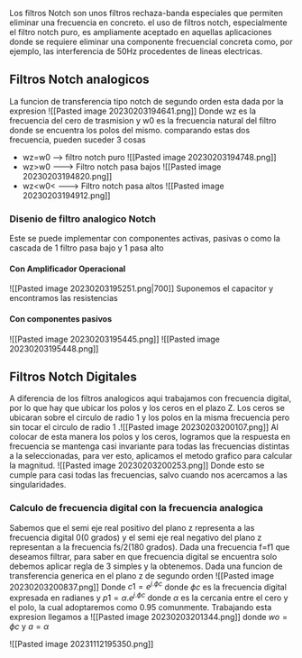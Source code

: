 Los filtros Notch son unos filtros rechaza-banda especiales que permiten eliminar una frecuencia en concreto. el uso de filtros notch, especialmente el filtro notch puro, es ampliamente aceptado en aquellas aplicaciones donde se requiere eliminar una componente frecuencial concreta como, por ejemplo, las interferencia de 50Hz procedentes de lineas electricas.

## Filtros Notch analogicos
La funcion de transferencia tipo  notch de segundo orden esta dada por la expresion
![[Pasted image 20230203194641.png]]
Donde wz es la frecuencia del cero de trasmision y w0 es la frecuencia natural del filtro donde se encuentra los polos del mismo. comparando estas dos frecuencia, pueden suceder 3 cosas
- wz=w0 --> filtro notch puro
![[Pasted image 20230203194748.png]]
- wz>w0 ---> Filtro notch pasa bajos
![[Pasted image 20230203194820.png]]
- wz<w0< ---> Filtro notch pasa altos
![[Pasted image 20230203194912.png]]
### Disenio de filtro analogico Notch
Este se puede implementar con componentes activas, pasivas o como la cascada de 1 filtro pasa bajo y 1 pasa alto
#### Con Amplificador Operacional
![[Pasted image 20230203195251.png|700]]
Suponemos el capacitor y encontramos las resistencias
#### Con componentes pasivos
![[Pasted image 20230203195445.png]]
![[Pasted image 20230203195448.png]]

## Filtros Notch Digitales
A diferencia de los filtros analogicos aqui trabajamos con frecuencia digital, por lo que hay que ubicar los polos y los ceros en el plazo Z. Los ceros se ubicaran sobre el circulo de radio 1 y los polos en la misma frecuencia pero sin tocar el circulo de radio 1
.![[Pasted image 20230203200107.png]]
Al colocar de esta manera los polos y los ceros, logramos que la respuesta en frecuencia se mantenga casi invariante para todas las frecuencias distintas a la seleccionadas, para ver esto, aplicamos el metodo grafico para calcular la magnitud.
![[Pasted image 20230203200253.png]]
Donde esto se cumple para casi todas las frecuencias, salvo cuando nos acercamos a las singularidades.
### Calculo de frecuencia digital con la frecuencia analogica
Sabemos que el semi eje real positivo del plano z representa a las frecuencia digital 0(0 grados) y el semi eje real negativo del plano z representan a la frecuencia fs/2(180 grados). 
Dada una frecuencia f=f1 que deseamos filtrar, para saber en que frecuencia digital se encuentra solo debemos aplicar regla de 3 simples y la obtenemos.
Dada una funcion de transferencia generica en el plano z de segundo orden
![[Pasted image 20230203200837.png]]
Donde $c1=e^{j.\phi c}$  donde $\phi c$ es la frecuencia digital expresada en radianes y $p1=\alpha .e^{j.\phi c}$  donde $\alpha$ es la cercania entre el cero y el polo, la cual adoptaremos como 0.95 comunmente. Trabajando esta expresion llegamos a
![[Pasted image 20230203201344.png]]
donde $wo=\phi c$ y $a=\alpha$ 

![[Pasted image 20231112195350.png]]